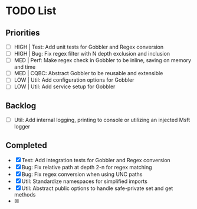 # TODO List

## Priorities

- [ ] HIGH | Test: Add unit tests for Gobbler and Regex conversion
- [ ] HIGH | Bug: Fix regex filter with N depth exclusion and inclusion
- [ ] MED | Perf: Make regex check in Gobbler to be inline, saving on memory and time
- [ ] MED | CQBC: Abstract Gobbler to be reusable and extensible
- [ ] LOW | Util: Add configuration options for Gobbler 
- [ ] LOW | Util: Add service setup for Gobbler

## Backlog

- [ ] Util: Add internal logging, printing to console or utilizing an injected Msft logger

## Completed

- [x] Test: Add integration tests for Gobbler and Regex conversion
- [x] Bug: Fix relative path at depth 2-n for regex matching
- [x] Bug: Fix regex conversion when using UNC paths
- [x] Util: Standardize namespaces for simplified imports
- [x] Util: Abstract public options to handle safe-private set and get methods
- [x] 
